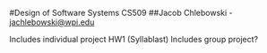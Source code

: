 #Design of Software Systems CS509
##Jacob Chlebowski - jachlebowski@wpi.edu

Includes individual project HW1 (Syllablast)
Includes group project?